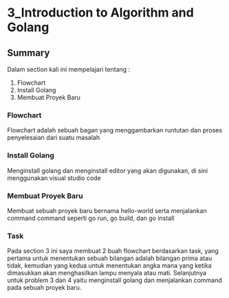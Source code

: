 # 3_Introduction to Algorithm and Golang
## Summary
Dalam section kali ini mempelajari tentang :
1. Flowchart
2. Install Golang
3. Membuat Proyek Baru

### Flowchart
Flowchart adalah sebuah bagan yang menggambarkan runtutan dan proses penyelesaian dari suatu masalah

### Install Golang
Menginstall golang dan menginstall editor yang akan digunakan, di sini menggunakan visual studio code

### Membuat Proyek Baru
Membuat sebuah proyek baru bernama hello-world serta menjalankan command command seperti go run, go build, dan go install 

### Task 
Pada section 3 ini saya membuat 2 buah flowchart berdasarkan task, yang pertama untuk menentukan sebuah bilangan adalah bilangan prima atau tidak, kemudian yang kedua untuk menentukan angka mana yang ketika dimasukkan akan menghasilkan lampu menyala atau mati. Selanjutnya untuk problem 3 dan 4 yaitu menginstall golang dan menjalankan command pada sebuah proyek baru.